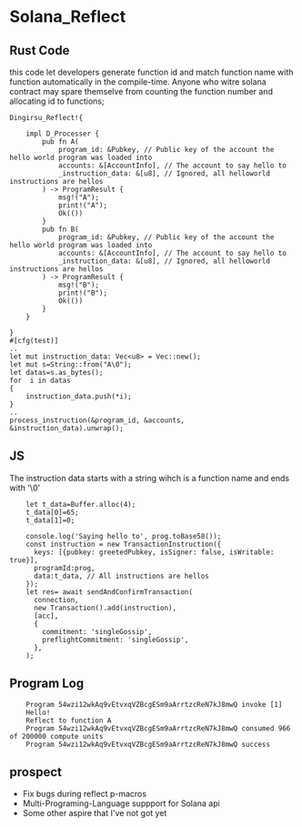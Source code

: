# Solana_Reflect

## Rust Code
this code let developers generate function id and match function name with function automatically in the compile-time. Anyone who witre solana contract may spare themselve from counting the function number and allocating id to functions;

    Dingirsu_Reflect!{

        impl D_Processer {
            pub fn A(
                program_id: &Pubkey, // Public key of the account the hello world program was loaded into
                accounts: &[AccountInfo], // The account to say hello to
                _instruction_data: &[u8], // Ignored, all helloworld instructions are hellos
            ) -> ProgramResult {
                msg!("A");
                print!("A");
                Ok(())
            }
            pub fn B(
                program_id: &Pubkey, // Public key of the account the hello world program was loaded into
                accounts: &[AccountInfo], // The account to say hello to
                _instruction_data: &[u8], // Ignored, all helloworld instructions are hellos
            ) -> ProgramResult {
                msg!("B");
                print!("B");
                Ok(())
            }
        }

    }
    #[cfg(test)]
    ..
    let mut instruction_data: Vec<u8> = Vec::new();
    let mut s=String::from("A\0");
    let datas=s.as_bytes();
    for  i in datas
    {
        instruction_data.push(*i);
    }
    ..
    process_instruction(&program_id, &accounts, &instruction_data).unwrap();

## JS

The instruction data starts with a string wihch is a function name and ends with '\0'


    
        let t_data=Buffer.alloc(4);
        t_data[0]=65;
        t_data[1]=0;

        console.log('Saying hello to', prog.toBase58());
        const instruction = new TransactionInstruction({
          keys: [{pubkey: greetedPubkey, isSigner: false, isWritable: true}],
          programId:prog,
          data:t_data, // All instructions are hellos
        });
        let res= await sendAndConfirmTransaction(
          connection,
          new Transaction().add(instruction),
          [acc],
          {
            commitment: 'singleGossip',
            preflightCommitment: 'singleGossip',
          },
        );

## Program Log

        Program 54wzi12wkAq9vEtvxqVZBcgESm9aArrtzcReN7kJ8mwQ invoke [1]
        Hello!
        Reflect to function A
        Program 54wzi12wkAq9vEtvxqVZBcgESm9aArrtzcReN7kJ8mwQ consumed 966 of 200000 compute units
        Program 54wzi12wkAq9vEtvxqVZBcgESm9aArrtzcReN7kJ8mwQ success

## prospect

- Fix bugs during reflect p-macros
- Multi-Programing-Language suppport for Solana api
- Some other aspire that I've not got yet









